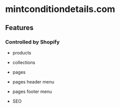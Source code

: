# mintconditiondetails.com

## Features

### Controlled by Shopify

- products

- collections

- pages

- pages header menu

- pages footer menu

- SEO
